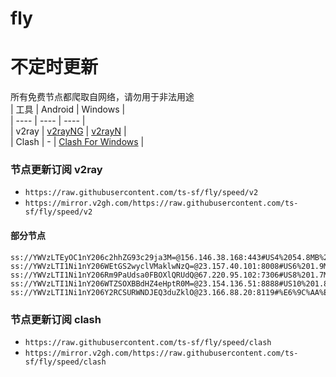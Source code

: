 # fly
# 不定时更新
所有免费节点都爬取自网络，请勿用于非法用途  
|  工具  | Android  | Windows  |  
|  ----  | ----   | ----  |  
| v2ray  | [v2rayNG](https://github.com/2dust/v2rayNG/releases) | [v2rayN](https://github.com/2dust/v2rayN/releases) |  
| Clash  | - | [Clash For Windows](https://github.com/2dust/clashN/releases) | 
  
### 节点更新订阅  v2ray
- `https://raw.githubusercontent.com/ts-sf/fly/speed/v2`  
- `https://mirror.v2gh.com/https://raw.githubusercontent.com/ts-sf/fly/speed/v2`  

#### 部分节点  
``` 
ss://YWVzLTEyOC1nY206c2hhZG93c29ja3M=@156.146.38.168:443#US4%2054.8MB%2Fs
ss://YWVzLTI1Ni1nY206WEtGS2wyclVMaklwNzQ=@23.157.40.101:8008#US6%201.9MB%2Fs
ss://YWVzLTI1Ni1nY206Rm9PaUdsa0FBOXlQRUdQ@67.220.95.102:7306#US8%201.7MB%2Fs
ss://YWVzLTI1Ni1nY206WTZSOXBBdHZ4eHptR0M=@23.154.136.51:8888#US10%201.8MB%2Fs
ss://YWVzLTI1Ni1nY206Y2RCSURWNDJEQ3duZklO@23.166.88.20:8119#%E6%9C%AA%E7%9F%A523%201.8MB%2Fs
```
### 节点更新订阅  clash
- `https://raw.githubusercontent.com/ts-sf/fly/speed/clash`  
- `https://mirror.v2gh.com/https://raw.githubusercontent.com/ts-sf/fly/speed/clash`  



